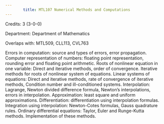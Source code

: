 ```yaml
---
        title: MTL107 Numerical Methods and Computations
---
```

Credits: 3 (3-0-0)

Department: Department of Mathematics

Overlaps with: MTL509, CLL113, CVL763

Errors in computation: source and types of errors, error propagation. Computer representation of numbers: floating point representation, rounding error and floating point arithmetic. Roots of nonlinear equation in one variable: Direct and iterative methods, order of convergence. Iterative methods for roots of nonlinear system of equations. Linear systems of equations: Direct and iterative methods, rate of convergence of iterative methods, Condition number and ill-conditioned systems. Interpolation: Lagrange, Newton divided difference formula, Newton’s interpolations, errors in interpolation. Approximation: least square and uniform approximations. Differentiation: differentiation using interpolation formulas. Integration using interpolation: Newton-Cotes formulas, Gauss quadrature rules. Ordinary differential equations: Taylor, Euler and Runge-Kutta methods. Implementation of these methods.